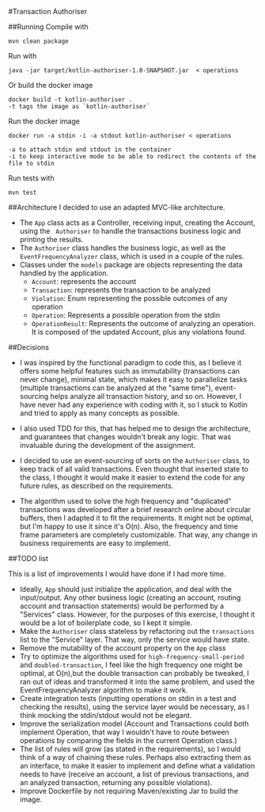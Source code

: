 #Transaction Authoriser

##Running
Compile with
    
    mvn clean package
    
Run with

    java -jar target/kotlin-authoriser-1.0-SNAPSHOT.jar  < operations
    
Or build the docker image

    docker build -t kotlin-authoriser . 
    -t tags the image as `kotlin-authoriser`

Run the docker image

    docker run -a stdin -i -a stdout kotlin-authoriser < operations
    
    -a to attach stdin and stdout in the container
    -i to keep interactive mode to be able to redirect the contents of the file to stdin

Run tests with
   
    mvn test

##Architecture
I decided to use an adapted MVC-like architecture. 
- The `App` class acts as a Controller, receiving input, creating the Account, using the `
Authoriser` to handle the transactions business logic and printing the results. 
- The `Authoriser` class handles the business logic, as well as the `EventFrequencyAnalyzer` class, 
which is used in a couple of the rules. 
- Classes under the `models` package are objects representing the data handled by the application.
    - `Account`: represents the account
    - `Transaction`: represents the transaction to be analyzed
    - `Violation`: Enum representing the possible outcomes of any operation
    - `Operation`: Represents a possible operation from the stdin
    - `OperationResult`: Represents the outcome of analyzing an operation. It is composed of the 
    updated Account, plus any violations found.

##Decisions
- I was inspired by the functional paradigm to code this, as I believe it offers some helpful 
features such as immutability (transactions can never change), minimal state, which makes it easy 
to parallelize tasks (multiple transactions can be analyzed at the "same time"), event-sourcing 
helps analyze all transaction history, and so on. However, I have never had any experience with 
coding with it, so I stuck to Kotlin and tried to apply as many concepts as possible.

- I also used TDD for this, that has helped me to design the architecture, and guarantees that 
changes wouldn't break any logic. That was invaluable during the development of the assignment.

- I decided to use an event-sourcing of sorts on the `Authoriser` class, to keep track of all 
valid transactions. Even thought that inserted state to the class, I thought it would 
make it easier to extend the code for any future rules, as described on the requirements.

- The algorithm used to solve the high frequency and "duplicated" transactions was developed after
a brief research online about circular buffers, then I adapted it to fit the requirements. It
might not be optimal, but I'm happy to use it since it's O(n). Also, the frequency and time frame
parameters are completely customizable. That way, any change in business requirements are easy to 
implement.


##TODO list

This is a list of improvements I would have done if I had more time.

- Ideally, `App` should just initialize the application, and deal with the input/output. Any other 
business logic (creating an account, routing account and transaction statements) would be performed 
by a "Services" class. However, for the purposes of this exercise, I thought it would be a lot of
boilerplate code, so I kept it simple.
- Make the `Authoriser` class stateless by refactoring out the `transactions` list to the "Service" 
layer. That way, only the service would have state. 
- Remove the mutability of the account property on the `App` class
- Try to optimize the algorithms used for `high-frequency-small-period` and `doubled-transaction`, 
I feel like the high frequency one might be optimal, at O(n),but the double transaction can probably
be tweaked, I ran out of ideas and transformed it into the same problem, and used the 
EventFrequencyAnalyzer algorithm to make it work.
- Create integration tests (inputting operations on stdin in a test and checking the results), 
using the service layer would be necessary, as I think mocking the stdin/stdout would not be 
elegant.
- Improve the serialization model (Account and Transactions could both implement Operation, that way
I wouldn't have to route between operations by comparing the fields in the current Operation class.)
- The list of rules will grow (as stated in the requirements), so I would think of a way of chaining
these rules. Perhaps also extracting them as an interface, to make it easier to implement and define
what a validation needs to have (receive an account, a list of previous transactions, and an 
analyzed transaction, returning any possible violations).
- Improve Dockerfile by not requiring Maven/existing Jar to build the image.
